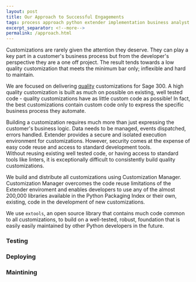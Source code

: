 ```yaml
---
layout: post
title: Our Approach to Successful Engagements
tags: process approach python extender implementation business analyst
excerpt_separator: <!--more-->
permalink: /approach.html
---
```


Customizations are rarely given the attention they deserve.  They can
play a key part in a customer's business process but from the developer's
perspective they are a one off project.  The result tends towards a low
quality customization that meets the minimum bar only; inflexible and hard
to maintain.

We are focused on delivering [quality](/quality.html) customizations for 
Sage 300. <!--more--> A high quality customization is built as much on possible on existing,
well tested code - quality customizations have as little custom code as
possible!  In fact, the best customizations contain custom code only to express
the specific business process they automate.  

Building a customization requires much more than just expressing the 
customer's business logic. Data needs to be managed, events dispatched, errors
handled. Extender provides a secure and isolated execution
environment for customizations. However, security comes at the expense of easy
code reuse and access to standard development tools.  
Without reusing existing well tested code, or having access to standard tools 
like linters, it is exceptionally
difficult to consistently build quality customizations.

We build and distribute all customizations using Customization
Manager.  Customization Manager overcomes the code reuse limitations of the
Extender enviroment and enables developers to use any of the almost 200,000
libraries available in the Python Packaging Index or their
own, existing, code in the development of new customizations.  

We use `extools`, an open source library that contains much code common to all 
customizations, to build on a well-tested, robust, foundation that is easily
easily maintained by other Python developers in the future.

### Testing

### Deploying 

### Maintining


